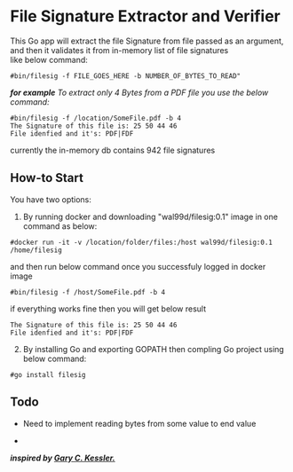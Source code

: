 # File Signature Extractor and Verifier
This Go app will extract the file Signature from file passed as an argument, and then it validates it from in-memory list of file signatures  
like below command:
```
#bin/filesig -f FILE_GOES_HERE -b NUMBER_OF_BYTES_TO_READ"
```
***for example***
*To extract only 4 Bytes from a PDF file you use the below command:*

```
#bin/filesig -f /location/SomeFile.pdf -b 4
The Signature of this file is: 25 50 44 46
File idenfied and it's: PDF|FDF
```
currently the in-memory db contains 942 file signatures

## How-to Start

You have two options:

1. By running docker and downloading "wal99d/filesig:0.1" image in one command as below:

`#docker run -it -v /location/folder/files:/host wal99d/filesig:0.1 /home/filesig`

 and then run below command once you successfuly logged in docker image

 `#bin/filesig -f /host/SomeFile.pdf -b 4`

 if everything works fine then you will get below result

 ```
 The Signature of this file is: 25 50 44 46
 File idenfied and it's: PDF|FDF
 ```

2. By installing Go and exporting GOPATH then compling Go project using below command:

`#go install filesig`


## Todo

* Need to implement reading bytes from some value to end value

-
***inspired by [Gary C. Kessler.](http://www.garykessler.net/library/file_sigs.html)***
